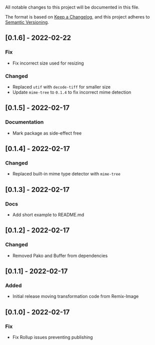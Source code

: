 All notable changes to this project will be documented in this file.

The format is based on [Keep a Changelog](https://keepachangelog.com/en/1.0.0/),
and this project adheres to [Semantic Versioning](https://semver.org/spec/v2.0.0.html).

## [0.1.6] - 2022-02-22

### Fix

- Fix incorrect size used for resizing

### Changed

- Replaced `utif` with `decode-tiff` for smaller size
- Update `mime-tree` to `0.1.4` to fix incorrect mime detection

## [0.1.5] - 2022-02-17

### Documentation

- Mark package as side-effect free

## [0.1.4] - 2022-02-17

### Changed

- Replaced built-in mime type detector with `mime-tree`

## [0.1.3] - 2022-02-17

### Docs

- Add short example to README.md

## [0.1.2] - 2022-02-17

### Changed

- Removed Pako and Buffer from dependencies

## [0.1.1] - 2022-02-17

### Added

- Initial release moving transformation code from Remix-Image

## [0.1.0] - 2022-02-17

### Fix

- Fix Rollup issues preventing publishing
